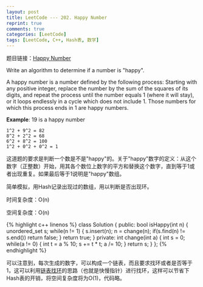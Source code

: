 ```yaml
---
layout: post
title: LeetCode --- 202. Happy Number
reprint: true
comments: true
categories: [LeetCode]
tags: [LeetCode, C++, Hash表, 数学]
---
```



题目链接：[Happy Number](https://leetcode.com/problems/happy-number/ ) 

Write an algorithm to determine if a number is "happy". 

A happy number is a number defined by the following process: Starting with any positive integer, replace the number by the sum of the squares of its digits, and repeat the process until the number equals 1 (where it will stay), or it loops endlessly in a cycle which does not include 1. Those numbers for which this process ends in 1 are happy numbers. 

**Example**: 19 is a happy number 

    1^2 + 9^2 = 82 
    8^2 + 2^2 = 68 
    6^2 + 8^2 = 100 
    1^2 + 0^2 + 0^2 = 1 

这道题的要求是判断一个数是不是"happy"的。关于"happy"数字的定义：从这个数字（正整数）开始，用其各个数位上数字的平方和替换这个数字，直到等于1或者出现重复。如果最后等于1说明是"happy"数组。

简单模拟，用Hash记录出现过的数组，用以判断是否出现环。

时间复杂度：O(n)

空间复杂度：O(n)

{% highlight c++ linenos %}
class Solution
{
public:
    bool isHappy(int n)
    {
        unordered_set<int> s;
        while(n != 1)
        {
            s.insert(n);
            n = change(n);
            if(s.find(n) != s.end())
                return false;
        }
        return true;
    }
private:
    int change(int a)
    {
        int s = 0;
        while(a != 0)
        {
            int t = a % 10;
            s += t * t;
            a /= 10;
        }
        return s;
    }
};
{% endhighlight %}

可以注意到，每次生成的数字，可以构成一个链表，而且要求找环或者是否等于1，这可以利用[链表找环](http://www.makuiyu.cn/2015/04/LeetCode_141.%20Linked%20List%20Cycle/ )的思路（也就是快慢指针）进行找环，这样可以节省下Hash表的开销，将空间复杂度将为O(1)，代码略。

